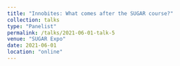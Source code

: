 ```yaml
---
title: "Innobites: What comes after the SUGAR course?"
collection: talks
type: "Panelist"
permalink: /talks/2021-06-01-talk-5
venue: "SUGAR Expo"
date: 2021-06-01
location: "online"
---
```


